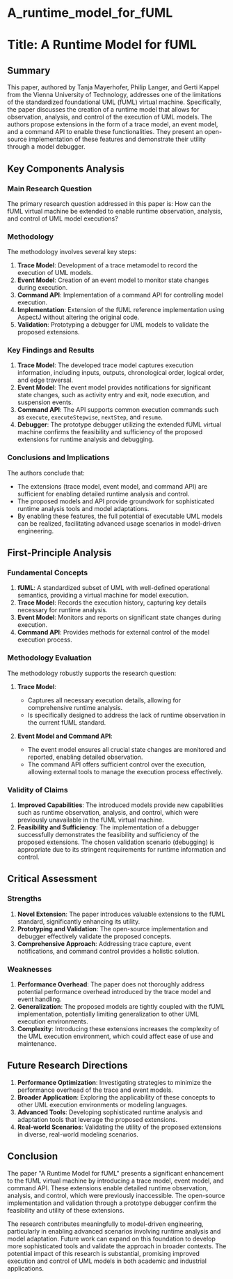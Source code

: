 # A_runtime_model_for_fUML

# Title: A Runtime Model for fUML

## Summary

This paper, authored by Tanja Mayerhofer, Philip Langer, and Gerti Kappel from the Vienna University of Technology, addresses one of the limitations of the standardized foundational UML (fUML) virtual machine. Specifically, the paper discusses the creation of a runtime model that allows for observation, analysis, and control of the execution of UML models. The authors propose extensions in the form of a trace model, an event model, and a command API to enable these functionalities. They present an open-source implementation of these features and demonstrate their utility through a model debugger.

## Key Components Analysis

### Main Research Question

The primary research question addressed in this paper is: How can the fUML virtual machine be extended to enable runtime observation, analysis, and control of UML model executions?

### Methodology

The methodology involves several key steps:
1. **Trace Model**: Development of a trace metamodel to record the execution of UML models.
2. **Event Model**: Creation of an event model to monitor state changes during execution.
3. **Command API**: Implementation of a command API for controlling model execution.
4. **Implementation**: Extension of the fUML reference implementation using AspectJ without altering the original code.
5. **Validation**: Prototyping a debugger for UML models to validate the proposed extensions.

### Key Findings and Results

1. **Trace Model**: The developed trace model captures execution information, including inputs, outputs, chronological order, logical order, and edge traversal.
2. **Event Model**: The event model provides notifications for significant state changes, such as activity entry and exit, node execution, and suspension events.
3. **Command API**: The API supports common execution commands such as `execute`, `executeStepwise`, `nextStep`, and `resume`.
4. **Debugger**: The prototype debugger utilizing the extended fUML virtual machine confirms the feasibility and sufficiency of the proposed extensions for runtime analysis and debugging.

### Conclusions and Implications

The authors conclude that:
- The extensions (trace model, event model, and command API) are sufficient for enabling detailed runtime analysis and control.
- The proposed models and API provide groundwork for sophisticated runtime analysis tools and model adaptations.
- By enabling these features, the full potential of executable UML models can be realized, facilitating advanced usage scenarios in model-driven engineering.

## First-Principle Analysis

### Fundamental Concepts

1. **fUML**: A standardized subset of UML with well-defined operational semantics, providing a virtual machine for model execution.
2. **Trace Model**: Records the execution history, capturing key details necessary for runtime analysis.
3. **Event Model**: Monitors and reports on significant state changes during execution.
4. **Command API**: Provides methods for external control of the model execution process.

### Methodology Evaluation

The methodology robustly supports the research question:
1. **Trace Model**:
   - Captures all necessary execution details, allowing for comprehensive runtime analysis.
   - Is specifically designed to address the lack of runtime observation in the current fUML standard.
   
2. **Event Model and Command API**:
   - The event model ensures all crucial state changes are monitored and reported, enabling detailed observation.
   - The command API offers sufficient control over the execution, allowing external tools to manage the execution process effectively.

### Validity of Claims

1. **Improved Capabilities**: The introduced models provide new capabilities such as runtime observation, analysis, and control, which were previously unavailable in the fUML virtual machine.
2. **Feasibility and Sufficiency**: The implementation of a debugger successfully demonstrates the feasibility and sufficiency of the proposed extensions. The chosen validation scenario (debugging) is appropriate due to its stringent requirements for runtime information and control.

## Critical Assessment

### Strengths

1. **Novel Extension**: The paper introduces valuable extensions to the fUML standard, significantly enhancing its utility.
2. **Prototyping and Validation**: The open-source implementation and debugger effectively validate the proposed concepts.
3. **Comprehensive Approach**: Addressing trace capture, event notifications, and command control provides a holistic solution.

### Weaknesses

1. **Performance Overhead**: The paper does not thoroughly address potential performance overhead introduced by the trace model and event handling.
2. **Generalization**: The proposed models are tightly coupled with the fUML implementation, potentially limiting generalization to other UML execution environments.
3. **Complexity**: Introducing these extensions increases the complexity of the UML execution environment, which could affect ease of use and maintenance.

## Future Research Directions

1. **Performance Optimization**: Investigating strategies to minimize the performance overhead of the trace and event models.
2. **Broader Application**: Exploring the applicability of these concepts to other UML execution environments or modeling languages.
3. **Advanced Tools**: Developing sophisticated runtime analysis and adaptation tools that leverage the proposed extensions.
4. **Real-world Scenarios**: Validating the utility of the proposed extensions in diverse, real-world modeling scenarios.

## Conclusion

The paper "A Runtime Model for fUML" presents a significant enhancement to the fUML virtual machine by introducing a trace model, event model, and command API. These extensions enable detailed runtime observation, analysis, and control, which were previously inaccessible. The open-source implementation and validation through a prototype debugger confirm the feasibility and utility of these extensions.

The research contributes meaningfully to model-driven engineering, particularly in enabling advanced scenarios involving runtime analysis and model adaptation. Future work can expand on this foundation to develop more sophisticated tools and validate the approach in broader contexts. The potential impact of this research is substantial, promising improved execution and control of UML models in both academic and industrial applications.